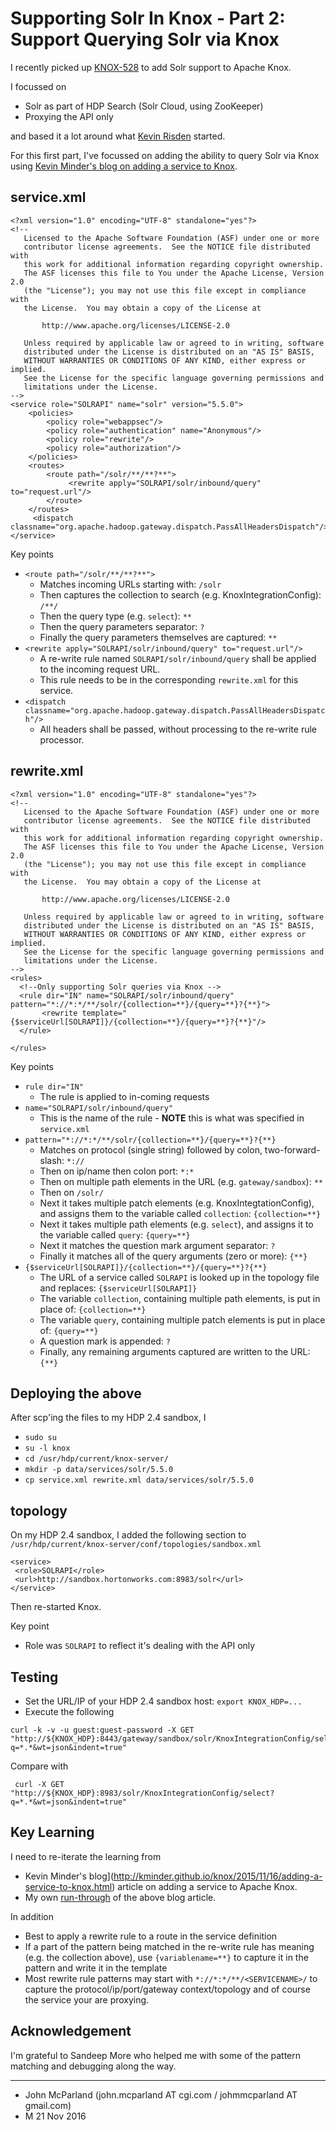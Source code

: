 #  Supporting Solr In Knox - Part 2: Support Querying Solr via Knox
I recently picked up [KNOX-528](https://issues.apache.org/jira/browse/KNOX-528) to add Solr support to Apache Knox.

I focussed on

 * Solr as part of HDP Search (Solr Cloud, using ZooKeeper)
 * Proxying the API only

and based it a lot around what [Kevin Risden](https://github.com/risdenk/knox_solr_testing) started.

For this first part, I've focussed on adding the ability to query Solr via Knox using [Kevin Minder's blog on adding a service to Knox](http://kminder.github.io/knox/2015/11/16/adding-a-service-to-knox.html).

## service.xml
```
<?xml version="1.0" encoding="UTF-8" standalone="yes"?>
<!--
   Licensed to the Apache Software Foundation (ASF) under one or more
   contributor license agreements.  See the NOTICE file distributed with
   this work for additional information regarding copyright ownership.
   The ASF licenses this file to You under the Apache License, Version 2.0
   (the "License"); you may not use this file except in compliance with
   the License.  You may obtain a copy of the License at

       http://www.apache.org/licenses/LICENSE-2.0

   Unless required by applicable law or agreed to in writing, software
   distributed under the License is distributed on an "AS IS" BASIS,
   WITHOUT WARRANTIES OR CONDITIONS OF ANY KIND, either express or implied.
   See the License for the specific language governing permissions and
   limitations under the License.
-->
<service role="SOLRAPI" name="solr" version="5.5.0">
    <policies>
        <policy role="webappsec"/>
        <policy role="authentication" name="Anonymous"/>
        <policy role="rewrite"/>
        <policy role="authorization"/>
    </policies>
    <routes>
        <route path="/solr/**/**?**">
             <rewrite apply="SOLRAPI/solr/inbound/query" to="request.url"/>
        </route>
    </routes>
     <dispatch classname="org.apache.hadoop.gateway.dispatch.PassAllHeadersDispatch"/>
</service>

```

Key points
 * ```<route path="/solr/**/**?**">```
   * Matches incoming URLs starting with:  ```/solr```
   * Then captures the collection to search (e.g. KnoxIntegrationConfig): ```/**/```
   * Then the query type (e.g. ```select```): ```**```
   * Then the query parameters separator: ```?```
   * Finally the query parameters themselves are captured: ```**```
 * ```<rewrite apply="SOLRAPI/solr/inbound/query" to="request.url"/>```
   * A re-write rule named ```SOLRAPI/solr/inbound/query``` shall be applied to the incoming request URL.
   * This rule needs to be in the corresponding ```rewrite.xml``` for this service.
 * ```<dispatch classname="org.apache.hadoop.gateway.dispatch.PassAllHeadersDispatch"/>```
   * All headers shall be passed, without processing to the re-write rule processor.

## rewrite.xml
```
<?xml version="1.0" encoding="UTF-8" standalone="yes"?>
<!--
   Licensed to the Apache Software Foundation (ASF) under one or more
   contributor license agreements.  See the NOTICE file distributed with
   this work for additional information regarding copyright ownership.
   The ASF licenses this file to You under the Apache License, Version 2.0
   (the "License"); you may not use this file except in compliance with
   the License.  You may obtain a copy of the License at

       http://www.apache.org/licenses/LICENSE-2.0

   Unless required by applicable law or agreed to in writing, software
   distributed under the License is distributed on an "AS IS" BASIS,
   WITHOUT WARRANTIES OR CONDITIONS OF ANY KIND, either express or implied.
   See the License for the specific language governing permissions and
   limitations under the License.
-->
<rules>
  <!--Only supporting Solr queries via Knox -->
  <rule dir="IN" name="SOLRAPI/solr/inbound/query" pattern="*://*:*/**/solr/{collection=**}/{query=**}?{**}">
       <rewrite template="{$serviceUrl[SOLRAPI]}/{collection=**}/{query=**}?{**}"/>
  </rule>

</rules>
```

Key points
 * `rule dir="IN"`
   * The rule is applied to in-coming requests
 * `name="SOLRAPI/solr/inbound/query"`
   * This is the name of the rule - **NOTE** this is what was specified in ```service.xml```
 * `pattern="*://*:*/**/solr/{collection=**}/{query=**}?{**}`
   * Matches on protocol (single string) followed by colon, two-forward-slash: ```*://```
   * Then on ip/name then colon port: ```*:*```
   * Then on multiple path elements in the URL (e.g. `gateway/sandbox`): `**`
   * Then on `/solr/`
   * Next it takes multiple patch elements (e.g. KnoxIntegtationConfig), and assigns them to the variable called `collection`: `{collection=**}`
   * Next it takes multiple path elements (e.g. `select`), and assigns it to the variable called `query`: `{query=**}`
   * Next it matches the question mark argument separator: `?`
   * Finally it matches all of the query arguments (zero or more): `{**}`
 * `{$serviceUrl[SOLRAPI]}/{collection=**}/{query=**}?{**}`
   * The URL of a service called `SOLRAPI` is looked up in the topology file and replaces: `{$serviceUrl[SOLRAPI]}`
   * The variable `collection`, containing multiple path elements, is put in place of: `{collection=**}`
   * The variable `query`, containing multiple patch elements is put in place of: `{query=**}`
   * A question mark is appended: `?`
   * Finally, any remaining arguments captured are written to the URL: `{**}`


## Deploying the above
After scp'ing the files to my HDP 2.4 sandbox, I

  * ```sudo su```
  * ```su -l knox```
  * ```cd /usr/hdp/current/knox-server/```
  * ```mkdir -p data/services/solr/5.5.0```
  * ```cp service.xml rewrite.xml data/services/solr/5.5.0```

## topology
On my HDP 2.4 sandbox, I added the following section to ```/usr/hdp/current/knox-server/conf/topologies/sandbox.xml```

```
<service>
 <role>SOLRAPI</role>
 <url>http://sandbox.hortonworks.com:8983/solr</url>
</service>
```

Then re-started Knox.

Key point
 * Role was ```SOLRAPI``` to reflect it's dealing with the API only

## Testing
 * Set the URL/IP of your HDP 2.4 sandbox host: ```export KNOX_HDP=...```
 * Execute the following

```
curl -k -v -u guest:guest-password -X GET "http://${KNOX_HDP}:8443/gateway/sandbox/solr/KnoxIntegrationConfig/select?q=*.*&wt=json&indent=true"
```

Compare with

```
 curl -X GET "http://${KNOX_HDP}:8983/solr/KnoxIntegrationConfig/select?q=*.*&wt=json&indent=true"
 ```

## Key Learning
I need to re-iterate the learning from
 * Kevin Minder's blog](http://kminder.github.io/knox/2015/11/16/adding-a-service-to-knox.html) article on adding a service to Apache Knox.
 * My own [run-through](/blog/KNOX_OPENWEATHER_MAP_TUTORIAL.md) of the above blog article.

In addition
 * Best to apply a rewrite rule to a route in the service definition
 * If a part of the pattern being matched in the re-write rule has meaning (e.g. the collection above), use `{variablename=**}` to capture it in the pattern and write it in the template
 * Most rewrite rule patterns may start with `*://*:*/**/<SERVICENAME>/` to capture the protocol/ip/port/gateway context/topology and of course the service your are proxying.


## Acknowledgement
I'm grateful to Sandeep More who helped me with some of the pattern matching and debugging along the way.  

 ---

  * John McParland (john.mcparland AT cgi.com / johmmcparland AT gmail.com)
  * M 21 Nov 2016
